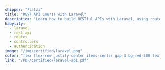 ```yaml
---
shipper: "Platzi"
title: "REST API Course with Laravel"
description: "Learn how to build RESTful APIs with Laravel, using routes, controllers, resources, and authentication to create robust and modern backend services."
habylity:
  - laravel
  - rest api
  - routes
  - controllers
  - authentication
image: "/img/certified/laravel.png"
color: "flex flex-row justify-center items-center gap-3 bg-red-500 text-white me-2 dark:bg-red-500 dark:text-white font-semibold text-sm px-4 py-2 rounded-md shadow-sm transition duration-800 no-underline"
link: "/PDF/certified/laravel-api.pdf"
---
```

